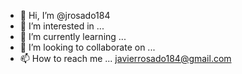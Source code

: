 - 👋 Hi, I’m @jrosado184
- 👀 I’m interested in ... 
- 🌱 I’m currently learning ... 
- 💞️ I’m looking to collaborate on ...
- 📫 How to reach me ... javierrosado184@gmail.com

<!---
jrosado184/jrosado184 is a ✨ special ✨ repository because its `README.md` (this file) appears on your GitHub profile.
You can click the Preview link to take a look at your changes.
--->
